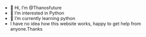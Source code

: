 - 👋 Hi, I’m @Thanosfuture
- 👀 I’m interested in Python 
- 🌱 I’m currently learning python 
-    I have no idea how this website works, happy to get help from anyone.Thanks

<!---
Thanosfuture/Thanosfuture is a ✨ special ✨ repository because its `README.md` (this file) appears on your GitHub profile.
You can click the Preview link to take a look at your changes.
--->
